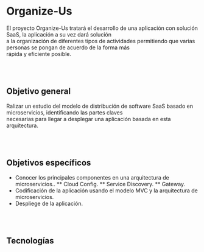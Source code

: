 # Organize-Us

El proyecto Organize-Us tratará el desarrollo de una aplicación con solución SaaS, la aplicación a su vez dará solución </br>
a la organización de diferentes tipos de actividades permitiendo que varias personas se pongan de acuerdo de la forma más </br>
rápida y eficiente posible. 

</br>
</br>

## Objetivo general
Ralizar un estudio del modelo de distribución de software SaaS basado en microservicios, identificando las partes claves </br>
necesarias para llegar a desplegar una aplicación basada en esta arquitectura.

</br>
</br>

## Objetivos específicos

* Conocer los principales componentes en una arquitectura de microservicios..
** Cloud Config.
** Service Discovery.
** Gateway.
* Codificación de la aplicación usando el modelo MVC y la arquitectura de microservicios.
* Despliege de la aplicación.

</br>
</br>

## Tecnologías